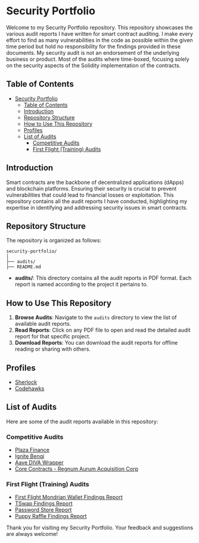 # Security Portfolio

Welcome to my Security Portfolio repository. This repository showcases the various audit reports I have written for smart contract auditing.
I make every effort to find as many vulnerabilities in the code as possible within the given time period but hold no responsibility for the findings provided in these documents. My security audit is not an endorsement of the underlying business or product. Most of the audits where time-boxed, focusing solely on the security aspects of the Solidity implementation of the contracts.

## Table of Contents

- [Security Portfolio](#security-portfolio)
  - [Table of Contents](#table-of-contents)
  - [Introduction](#introduction)
  - [Repository Structure](#repository-structure)
  - [How to Use This Repository](#how-to-use-this-repository)
  - [Profiles](#profiles)
  - [List of Audits](#list-of-audits)
    - [Competitive Audits](#competitive-audits)
    - [First Flight (Training) Audits](#first-flight-training-audits)

## Introduction

Smart contracts are the backbone of decentralized applications (dApps) and blockchain platforms. Ensuring their security is crucial to prevent vulnerabilities that could lead to financial losses or exploitation. This repository contains all the audit reports I have conducted, highlighting my expertise in identifying and addressing security issues in smart contracts.

## Repository Structure

The repository is organized as follows:

```
security-portfolio/
│
├── audits/
├── README.md
```

- **audits/**: This directory contains all the audit reports in PDF format. Each report is named according to the project it pertains to.

## How to Use This Repository

1. **Browse Audits**: Navigate to the `audits` directory to view the list of available audit reports.
2. **Read Reports**: Click on any PDF file to open and read the detailed audit report for that specific project.
3. **Download Reports**: You can download the audit reports for offline reading or sharing with others.

## Profiles

- [Sherlock](https://audits.sherlock.xyz/watson/Mill)
- [Codehawks](https://profiles.cyfrin.io/u/mill1995)

## List of Audits

Here are some of the audit reports available in this repository:

### Competitive Audits

- [Plaza Finance](https://audits.sherlock.xyz/contests/682)
- [Ignite Benqi](https://codehawks.cyfrin.io/c/2025-01-benqi)
- [Aave DIVA Wrapper](https://codehawks.cyfrin.io/c/2025-01-diva)
- [Core Contracts - Regnum Aurum Acquisition Corp](https://codehawks.cyfrin.io/c/2025-02-raac)

### First Flight (Training) Audits

- [First Flight Mondrian Wallet Findings Report](audits/2024-05-First-Flight-Mondrian-Wallet.pdf)
- [TSwap Findings Report](audits/05-22024_TSwap.pdf)
- [Password Store Report](audits/2024-04-23-passwordstore-audit.pdf)
- [Puppy Raffle Findings Report](audits/2024-05-14-puppy-raffle.pdf)

Thank you for visiting my Security Portfolio. Your feedback and suggestions are always welcome!
